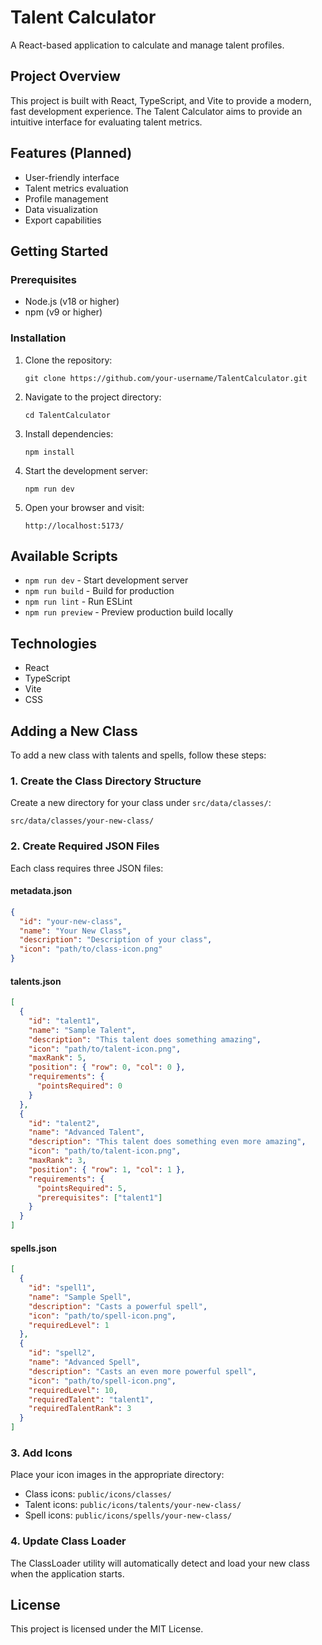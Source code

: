 # Talent Calculator

A React-based application to calculate and manage talent profiles.

## Project Overview

This project is built with React, TypeScript, and Vite to provide a modern, fast development experience. The Talent Calculator aims to provide an intuitive interface for evaluating talent metrics.

## Features (Planned)

- User-friendly interface
- Talent metrics evaluation
- Profile management
- Data visualization
- Export capabilities

## Getting Started

### Prerequisites

- Node.js (v18 or higher)
- npm (v9 or higher)

### Installation

1. Clone the repository:
   ```
   git clone https://github.com/your-username/TalentCalculator.git
   ```

2. Navigate to the project directory:
   ```
   cd TalentCalculator
   ```

3. Install dependencies:
   ```
   npm install
   ```

4. Start the development server:
   ```
   npm run dev
   ```

5. Open your browser and visit:
   ```
   http://localhost:5173/
   ```

## Available Scripts

- `npm run dev` - Start development server
- `npm run build` - Build for production
- `npm run lint` - Run ESLint
- `npm run preview` - Preview production build locally

## Technologies

- React
- TypeScript
- Vite
- CSS

## Adding a New Class

To add a new class with talents and spells, follow these steps:

### 1. Create the Class Directory Structure

Create a new directory for your class under `src/data/classes/`:

```
src/data/classes/your-new-class/
```

### 2. Create Required JSON Files

Each class requires three JSON files:

#### metadata.json
```json
{
  "id": "your-new-class",
  "name": "Your New Class",
  "description": "Description of your class",
  "icon": "path/to/class-icon.png"
}
```

#### talents.json
```json
[
  {
    "id": "talent1",
    "name": "Sample Talent",
    "description": "This talent does something amazing",
    "icon": "path/to/talent-icon.png",
    "maxRank": 5,
    "position": { "row": 0, "col": 0 },
    "requirements": {
      "pointsRequired": 0
    }
  },
  {
    "id": "talent2",
    "name": "Advanced Talent",
    "description": "This talent does something even more amazing",
    "icon": "path/to/talent-icon.png",
    "maxRank": 3,
    "position": { "row": 1, "col": 1 },
    "requirements": {
      "pointsRequired": 5,
      "prerequisites": ["talent1"]
    }
  }
]
```

#### spells.json
```json
[
  {
    "id": "spell1",
    "name": "Sample Spell",
    "description": "Casts a powerful spell",
    "icon": "path/to/spell-icon.png",
    "requiredLevel": 1
  },
  {
    "id": "spell2",
    "name": "Advanced Spell",
    "description": "Casts an even more powerful spell",
    "icon": "path/to/spell-icon.png",
    "requiredLevel": 10,
    "requiredTalent": "talent1",
    "requiredTalentRank": 3
  }
]
```

### 3. Add Icons

Place your icon images in the appropriate directory:

- Class icons: `public/icons/classes/`
- Talent icons: `public/icons/talents/your-new-class/`
- Spell icons: `public/icons/spells/your-new-class/`

### 4. Update Class Loader

The ClassLoader utility will automatically detect and load your new class when the application starts.

## License

This project is licensed under the MIT License.
